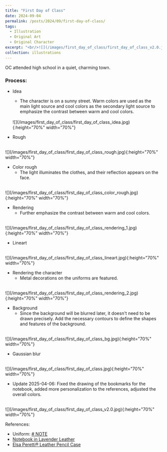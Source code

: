 ```yaml
---
title: "First Day of Class"
date: 2024-09-04
permalink: /posts/2024/09/first-day-of-class/
tags:
  - Illustration
  - Original Art
  - Original Character
excerpt: "<br/>![](/images/first_day_of_class/first_day_of_class_v2.0.jpg)"
collection: illustrations
---
```


OC attended high school in a quiet, charming town.

### Process: 

* Idea
    - The character is on a sunny street. Warm colors are used as the main light source and cool colors as the secondary light source to emphasize the contrast between warm and cool colors.
    <br>
    ![](/images/first_day_of_class/first_day_of_class_idea.jpg){:height="70%" width="70%"}

* Rough
<br>
    ![](/images/first_day_of_class/first_day_of_class_rough.jpg){:height="70%" width="70%"}

* Color rough
    - The light illuminates the clothes, and their reflection appears on the face.
<br>
![](/images/first_day_of_class/first_day_of_class_color_rough.jpg){:height="70%" width="70%"}

* Rendering
    - Further emphasize the contrast between warm and cool colors.
<br>
    ![](/images/first_day_of_class/first_day_of_class_rendering_1.jpg){:height="70%" width="70%"}

* Lineart
<br>
![](/images/first_day_of_class/first_day_of_class_lineart.jpg){:height="70%" width="70%"}

* Rendering the character
    - Metal decorations on the uniforms are featured.
<br>
![](/images/first_day_of_class/first_day_of_class_rendering_2.jpg){:height="70%" width="70%"}

* Background
    - Since the background will be blurred later, it doesn't need to be drawn precisely. Add the necessary contours to define the shapes and features of the background.
<br>
![](/images/first_day_of_class/first_day_of_class_bg.jpg){:height="70%" width="70%"}

* Gaussian blur
<br>
![](/images/first_day_of_class/first_day_of_class.jpg){:height="70%" width="70%"}

* Update 2025-04-06: Fixed the drawing of the bookmarks for the notebook, added more personalization to the references, adjusted the overall colors.
<br>
![](/images/first_day_of_class/first_day_of_class_v2.0.jpg){:height="70%" width="70%"}

References:
- Uniform: [# NOTE](https://media.social.qoto.org/media_attachments/files/112/818/744/731/056/143/original/ce446d5e5a34eb34.png)
- [Notebook in Lavender Leather](https://www.tiffany.com/accessories/games-novelties/personal-essentials-notebook-73476631/)
- [Elsa Peretti® Leather Pencil Case](https://www.tiffany.com/accessories/games-novelties/elsa-peretti-leather-pencil-case-24468496/)
